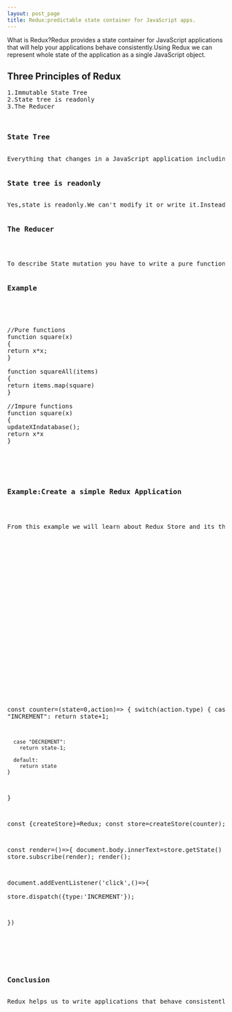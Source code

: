 ```yaml
---
layout: post_page
title: Redux:predictable state container for JavaScript apps.
---
```

What is Redux?Redux provides a state container for JavaScript applications that will help your applications behave consistently.Using Redux we can represent whole state of the application as a single JavaScript object.

<h2>Three Principles of Redux</h2>

<pre>
1.Immutable State Tree
2.State tree is readonly
3.The Reducer
<pre>

<h3>State Tree</h3>
Everything that changes in a JavaScript application including data or complex UI state is contained with in a Single JavaScript Object called state or state tree.

<h3>State tree is readonly</h3>
Yes,state is readonly.We can't modify it or write it.Instead any time you want to change the state you need to dispatch an action.An action is also a plain JavaScript Object describing the state.Just like state is the minimum representation of the data in the app,the action is the minimum representation of the change to that data.We can use any structure in our action object.The only requirement is that it has a type property which is not undefined.

<h3>The Reducer</h3>

<p>To describe State mutation you have to write a pure function, that's take previous state of the application,the action being dispatched and returns next state of the application.This function is called the Reducer.So, What is pure function? Pure function are the functions whose returns value depends only on the values of arguments.Pure functions are predictable.It doesn't have any absorbable side effects such as network or database calls.Pure functions do not modify the values pass to them

<h3>Example</h3>

<div class='code'>
<pre>
//Pure functions
function square(x)
{
return x*x;
}

function squareAll(items)
{
return items.map(square)
}

//Impure functions
function square(x)
{
updateXIndatabase();
return x*x
}
</pre>
</div>

<h3>Example:Create a simple Redux Application</h3>

<p>From this example we will learn about Redux Store and its three important methods getState(),dispatch(), and subscribe()</p>

<div class='code'>
<pre>
<!DOCTYPE html>
<html>
<head>
  <meta charset="utf-8">
  <meta name="viewport" content="width=device-width">
  <title>Redux</title>
  <script type='text/javascript' src='https://cdnjs.cloudflare.com/ajax/libs/redux/3.6.0/redux.js'></script>
</head>
<body>

</body>
</html>

</pre>
</div>


<div class='code'>
<pre>

const counter=(state=0,action)=>
{
  switch(action.type)
    {
      case "INCREMENT":
        return state+1;
        
      case "DECREMENT":
        return state-1;
       
      default:
        return state
    }
}


const {createStore}=Redux;
const store=createStore(counter);

const render=()=>{
  document.body.innerText=store.getState()
}
store.subscribe(render);
render();

document.addEventListener('click',()=>{  
  store.dispatch({type:'INCREMENT'});
  
})
</div>


 <h3>Conclusion</h3>
Redux helps us to write applications that behave consistently, run in different environments (client, server, and native), and are easy to test.We can use redux with any library(React.js,Angular 2,jquery etc)